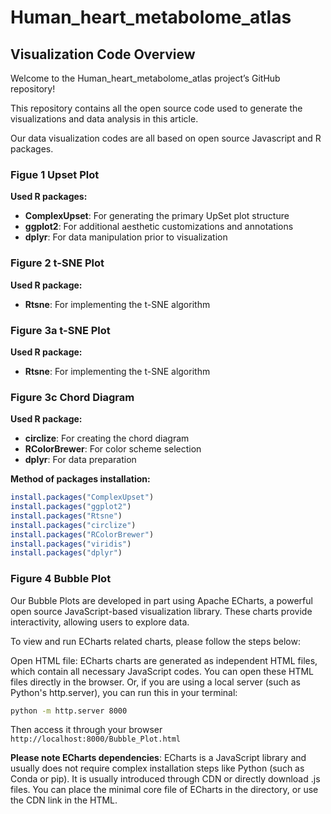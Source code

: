 # Human_heart_metabolome_atlas

## Visualization Code Overview

Welcome to the Human_heart_metabolome_atlas project’s GitHub repository! 

This repository contains all the open source code used to generate the visualizations and data analysis in this article.

Our data visualization codes are all based on open source Javascript and R packages.

### Figue 1 Upset Plot

**Used R packages:**

- **ComplexUpset**: For generating the primary UpSet plot structure
- **ggplot2**: For additional aesthetic customizations and annotations
- **dplyr**: For data manipulation prior to visualization

### Figure 2 t-SNE Plot

**Used R package:**

- **Rtsne**: For implementing the t-SNE algorithm

### Figure 3a t-SNE Plot

**Used R package:**

- **Rtsne**: For implementing the t-SNE algorithm

### Figure 3c Chord Diagram

**Used R package:**

- **circlize**: For creating the chord diagram
- **RColorBrewer**: For color scheme selection
- **dplyr**: For data preparation

**Method of packages installation:**

```R
install.packages("ComplexUpset")
install.packages("ggplot2")
install.packages("Rtsne")
install.packages("circlize")
install.packages("RColorBrewer")
install.packages("viridis")
install.packages("dplyr")
```

### Figure 4 Bubble Plot

Our Bubble Plots are developed in part using Apache ECharts, a powerful open source JavaScript-based visualization library. These charts provide interactivity, allowing users to explore data.

To view and run ECharts related charts, please follow the steps below:

Open HTML file: ECharts charts are generated as independent HTML files, which contain all necessary JavaScript codes. You can open these HTML files directly in the browser. Or, if you are using a local server (such as Python's http.server), you can run this in your terminal:

```bash
python -m http.server 8000
```

Then access it through your browser `http://localhost:8000/Bubble_Plot.html`

**Please note ECharts dependencies**: ECharts is a JavaScript library and usually does not require complex installation steps like Python (such as Conda or pip). It is usually introduced through CDN or directly download .js files. You can place the minimal core file of ECharts in the directory, or use the CDN link in the HTML.